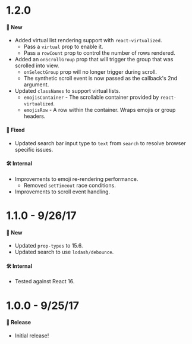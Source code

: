 # 1.2.0
#### 🚀 New
* Added virtual list rendering support with `react-virtualized`.
  * Pass a `virtual` prop to enable it.
  * Pass a `rowCount` prop to control the number of rows rendered.
* Added an `onScrollGroup` prop that will trigger the group that was scrolled into view.
  * `onSelectGroup` prop will no longer trigger during scroll.
  * The synthetic scroll event is now passed as the callback's 2nd argument.
* Updated `classNames` to support virtual lists.
  * `emojisContainer` - The scrollable container provided by `react-virtualized`.
  * `emojisRow` - A row within the container. Wraps emojis or group headers.

#### 🐞 Fixed
* Updated search bar input type to `text` from `search` to resolve browser specific issues.

#### 🛠 Internal
* Improvements to emoji re-rendering performance.
  * Removed `setTimeout` race conditions.
* Improvements to scroll event handling.

# 1.1.0 - 9/26/17
#### 🚀 New
* Updated `prop-types` to 15.6.
* Updated search to use `lodash/debounce`.

#### 🛠 Internal
* Tested against React 16.

# 1.0.0 - 9/25/17
#### 🎉 Release
* Initial release!
